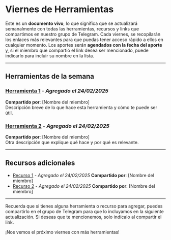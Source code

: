 # Viernes de Herramientas

Este es un **documento vivo**, lo que significa que se actualizará semanalmente con todas las herramientas, recursos y links que compartimos en nuestro grupo de Telegram. Cada viernes, se recopilarán los enlaces más relevantes para que puedas tener acceso rápido a ellos en cualquier momento. Los aportes serán **agendados con la fecha del aporte** y, si el miembro que compartió el link desea ser mencionado, puede indicarlo para incluir su nombre en la lista.

---

## Herramientas de la semana

### [Herramienta 1](https://link-a-herramienta.com) - *Agregado el 24/02/2025*
**Compartido por**: [Nombre del miembro]  
Descripción breve de lo que hace esta herramienta y cómo te puede ser útil.

### [Herramienta 2](https://link-a-herramienta.com) - *Agregado el 24/02/2025*
**Compartido por**: [Nombre del miembro]  
Otra descripción que explique qué hace y por qué es relevante.

---

## Recursos adicionales

- [Recurso 1](https://link-a-recurso.com) - *Agregado el 24/02/2025*
  **Compartido por**: [Nombre del miembro]
- [Recurso 2](https://link-a-recurso.com) - *Agregado el 24/02/2025*
  **Compartido por**: [Nombre del miembro]

---

Recuerda que si tienes alguna herramienta o recurso para agregar, puedes compartirlo en el grupo de Telegram para que lo incluyamos en la siguiente actualización. Si deseas que te mencionemos, solo indícalo al compartir el link.

¡Nos vemos el próximo viernes con más herramientas!

